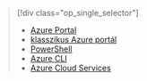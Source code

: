 > [!div class="op_single_selector"]
> * [Azure Portal](../articles/load-balancer/load-balancer-get-started-internet-portal.md)
> * [klasszikus Azure portál](../articles/load-balancer/load-balancer-get-started-internet-classic-portal.md)
> * [PowerShell](../articles/load-balancer/load-balancer-get-started-internet-classic-ps.md)
> * [Azure CLI](../articles/load-balancer/load-balancer-get-started-internet-classic-cli.md)
> * [Azure Cloud Services](../articles/load-balancer/load-balancer-get-started-internet-classic-cloud.md)


<!--HONumber=Jan17_HO3-->


